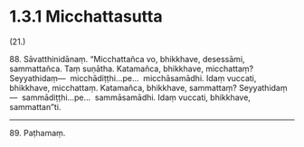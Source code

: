 # 1.3.1 Micchattasutta

(21.)

88\. Sāvatthinidānaṃ. “Micchattañca vo, bhikkhave, desessāmi, sammattañca. Taṃ suṇātha. Katamañca, bhikkhave, micchattaṃ? Seyyathidaṃ—  micchādiṭṭhi…pe…  micchāsamādhi. Idaṃ vuccati, bhikkhave, micchattaṃ. Katamañca, bhikkhave, sammattaṃ? Seyyathidaṃ—  sammādiṭṭhi…pe…  sammāsamādhi. Idaṃ vuccati, bhikkhave, sammattan”ti.

---

89\. Paṭhamaṃ.
